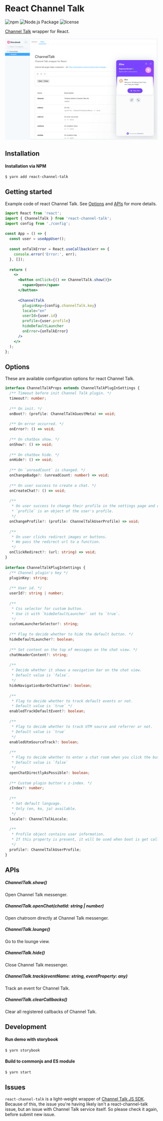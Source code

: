 # React Channel Talk

![npm](https://img.shields.io/npm/v/react-channel-talk)
![Node.js Package](https://github.com/ukjinjang/react-channel-talk/workflows/Node.js%20Package/badge.svg)
![license](https://img.shields.io/npm/l/react-channel-talk)

[Channel Talk](https://channel.io) wrapper for React.

![screenshot.png](./.github/screenshot.png)

## Installation

#### Installation via NPM

```bash
$ yarn add react-channel-talk
```

## Getting started

Example code of react Channel Talk. See [Options](#options) and [APIs](#apis) for more details.

```jsx
import React from 'react';
import { ChannelTalk } from 'react-channel-talk';
import config from './config';

const App = () => {
  const user = useAppUser();

  const onTalkError = React.useCallback(err => {
    console.error('Error:', err);
  }, []);

  return (
    <>
      <button onClick={() => ChannelTalk.show()}>
        <span>Open</span>
      </button>

      <ChannelTalk
        pluginKey={config.channelTalk.key}
        locale="en"
        userId={user.id}
        profile={user.profile}
        hideDefaultLauncher
        onError={onTalkError}
      />
    </>
  );
};
```

## Options

These are available configuration options for react Channel Talk.

```ts
interface ChannelTalkProps extends ChannelTalkPlugInSettings {
  /** Timeout before init Channel Talk plugin. */
  timeout?: number;

  /** On init. */
  onBoot?: (profile: ChannelTalkGuestMeta) => void;

  /** On error occurred. */
  onError?: () => void;

  /** On chatbox show. */
  onShow?: () => void;

  /** On chatbox hide. */
  onHide?: () => void;

  /** On `unreadCount` is changed. */
  onChangeBadge?: (unreadCount: number) => void;

  /** On user success to create a chat. */
  onCreateChat?: () => void;

  /**
   * On user success to change their profile in the settings page and chats.
   * `profile` is an object of the user's profile.
   */
  onChangeProfile?: (profile: ChannelTalkUserProfile) => void;

  /**
   * On user clicks redirect images or buttons.
   * We pass the redirect url to a function.
   */
  onClickRedirect?: (url: string) => void;
}

interface ChannelTalkPlugInSettings {
  /** Channel plugin's key */
  pluginKey: string;

  /** User id. */
  userId?: string | number;

  /**
   * Css selector for custom button.
   * Use it with `hideDefaultLauncher` set to `true`.
   */
  customLauncherSelector?: string;

  /** Flag to decide whether to hide the default button. */
  hideDefaultLauncher?: boolean;

  /** Set content on the top of messages on the chat view. */
  chatHeaderContent?: string;

  /**
   * Decide whether it shows a navigation bar on the chat view.
   * Default value is `false`.
   */
  hideNavigationBarOnChatView?: boolean;

  /**
   * Flag to decide whether to track default events or not.
   * Default value is `true` */
  enabledTrackDefaultEvent?: boolean;

  /**
   * Flag to decide whether to track UTM source and referrer or not.
   * Default value is `true`
   */
  enabledUtmSourceTrack?: boolean;

  /**
   * Flag to decide whether to enter a chat room when you click the button.
   * Default value is `false`
   */
  openChatDirectlyAsPossible?: boolean;

  /** Custom plugin button's z-index. */
  zIndex?: number;

  /**
   * Set default language.
   * Only (en, ko, ja) available.
   */
  locale?: ChannelTalkLocale;

  /**
   * Profile object contains user information.
   * If this property is present, it will be used when boot is get called
   */
  profile?: ChannelTalkUserProfile;
}
```

## APIs

##### ChannelTalk.show()

Open Channel Talk messenger.

##### ChannelTalk.openChat(chatId: string | number)

Open chatroom directly at Channel Talk messenger.

##### ChannelTalk.lounge()

Go to the lounge view.

##### ChannelTalk.hide()

Close Channel Talk messenger.

##### ChannelTalk.track(eventName: string, eventProperty: any)

Track an event for Channel Talk.

##### ChannelTalk.clearCallbacks()

Clear all registered callbacks of Channel Talk.

## Development

#### Run demo with storybook

```bash
$ yarn storybook
```

#### Build to commonjs and ES module

```bash
$ yarn start
```

## Issues

`react-channel-talk` is a light-weight wrapper of [Channel Talk JS SDK](https://developers.channel.io/docs/what-is-a-channel-plugin). Because of this, the issue you're having likely isn't a react-channel-talk issue, but an issue with Channel Talk service itself. So please check it again, before submit new issue.
